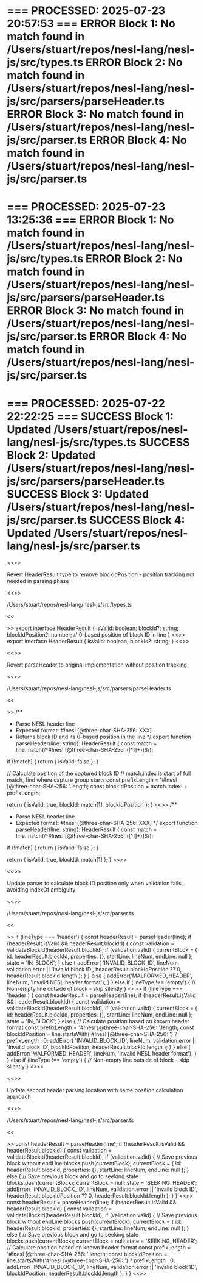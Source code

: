 === PROCESSED: 2025-07-23 20:57:53 ===
ERROR Block 1: No match found in /Users/stuart/repos/nesl-lang/nesl-js/src/types.ts
ERROR Block 2: No match found in /Users/stuart/repos/nesl-lang/nesl-js/src/parsers/parseHeader.ts
ERROR Block 3: No match found in /Users/stuart/repos/nesl-lang/nesl-js/src/parser.ts
ERROR Block 4: No match found in /Users/stuart/repos/nesl-lang/nesl-js/src/parser.ts
===

=== PROCESSED: 2025-07-23 13:25:36 ===
ERROR Block 1: No match found in /Users/stuart/repos/nesl-lang/nesl-js/src/types.ts
ERROR Block 2: No match found in /Users/stuart/repos/nesl-lang/nesl-js/src/parsers/parseHeader.ts
ERROR Block 3: No match found in /Users/stuart/repos/nesl-lang/nesl-js/src/parser.ts
ERROR Block 4: No match found in /Users/stuart/repos/nesl-lang/nesl-js/src/parser.ts
===

=== PROCESSED: 2025-07-22 22:22:25 ===
SUCCESS Block 1: Updated /Users/stuart/repos/nesl-lang/nesl-js/src/types.ts
SUCCESS Block 2: Updated /Users/stuart/repos/nesl-lang/nesl-js/src/parsers/parseHeader.ts
SUCCESS Block 3: Updated /Users/stuart/repos/nesl-lang/nesl-js/src/parser.ts
SUCCESS Block 4: Updated /Users/stuart/repos/nesl-lang/nesl-js/src/parser.ts
===

<<<EXPLANATION>>>

Revert HeaderResult type to remove blockIdPosition - position tracking not needed in parsing phase

<<<FILE>>>

/Users/stuart/repos/nesl-lang/nesl-js/src/types.ts

<<<SEARCH>>>
export interface HeaderResult {
  isValid: boolean;
  blockId?: string;
  blockIdPosition?: number; // 0-based position of block ID in line
}
<<<REPLACE>>>
export interface HeaderResult {
  isValid: boolean;
  blockId?: string;
}
<<<END>>>


<<<EXPLANATION>>>

Revert parseHeader to original implementation without position tracking

<<<FILE>>>

/Users/stuart/repos/nesl-lang/nesl-js/src/parsers/parseHeader.ts

<<<SEARCH>>>
/**
 * Parse NESL header line
 * Expected format: #!nesl [@three-char-SHA-256: XXX]
 * Returns block ID and its 0-based position in the line
 */
export function parseHeader(line: string): HeaderResult {
  const match = line.match(/^#!nesl \[@three-char-SHA-256: ([^\]]+)\]$/);
  
  if (!match) {
    return { isValid: false };
  }
  
  // Calculate position of the captured block ID
  // match.index is start of full match, find where capture group starts
  const prefixLength = '#!nesl [@three-char-SHA-256: '.length;
  const blockIdPosition = match.index! + prefixLength;
  
  return {
    isValid: true,
    blockId: match[1],
    blockIdPosition
  };
}
<<<REPLACE>>>
/**
 * Parse NESL header line
 * Expected format: #!nesl [@three-char-SHA-256: XXX]
 */
export function parseHeader(line: string): HeaderResult {
  const match = line.match(/^#!nesl \[@three-char-SHA-256: ([^\]]+)\]$/);
  
  if (!match) {
    return { isValid: false };
  }
  
  return {
    isValid: true,
    blockId: match[1]
  };
}
<<<END>>>


<<<EXPLANATION>>>

Update parser to calculate block ID position only when validation fails, avoiding indexOf ambiguity

<<<FILE>>>

/Users/stuart/repos/nesl-lang/nesl-js/src/parser.ts

<<<SEARCH>>>
        if (lineType === 'header') {
          const headerResult = parseHeader(line);
          if (headerResult.isValid && headerResult.blockId) {
            const validation = validateBlockId(headerResult.blockId);
            if (validation.valid) {
              currentBlock = {
                id: headerResult.blockId,
                properties: {},
                startLine: lineNum,
                endLine: null
              };
              state = 'IN_BLOCK';
            } else {
              addError(
                'INVALID_BLOCK_ID',
                lineNum,
                validation.error || 'Invalid block ID',
                headerResult.blockIdPosition ?? 0,
                headerResult.blockId.length
              );
            }
          } else {
            addError('MALFORMED_HEADER', lineNum, 'Invalid NESL header format');
          }
        } else if (lineType !== 'empty') {
          // Non-empty line outside of block - skip silently
        }
<<<REPLACE>>>
        if (lineType === 'header') {
          const headerResult = parseHeader(line);
          if (headerResult.isValid && headerResult.blockId) {
            const validation = validateBlockId(headerResult.blockId);
            if (validation.valid) {
              currentBlock = {
                id: headerResult.blockId,
                properties: {},
                startLine: lineNum,
                endLine: null
              };
              state = 'IN_BLOCK';
            } else {
              // Calculate position based on known header format
              const prefixLength = '#!nesl [@three-char-SHA-256: '.length;
              const blockIdPosition = line.startsWith('#!nesl [@three-char-SHA-256: ') 
                ? prefixLength 
                : 0;
              addError(
                'INVALID_BLOCK_ID',
                lineNum,
                validation.error || 'Invalid block ID',
                blockIdPosition,
                headerResult.blockId.length
              );
            }
          } else {
            addError('MALFORMED_HEADER', lineNum, 'Invalid NESL header format');
          }
        } else if (lineType !== 'empty') {
          // Non-empty line outside of block - skip silently
        }
<<<END>>>


<<<EXPLANATION>>>

Update second header parsing location with same position calculation approach

<<<FILE>>>

/Users/stuart/repos/nesl-lang/nesl-js/src/parser.ts

<<<SEARCH>>>
          const headerResult = parseHeader(line);
          if (headerResult.isValid && headerResult.blockId) {
            const validation = validateBlockId(headerResult.blockId);
            if (validation.valid) {
              // Save previous block without endLine
              blocks.push(currentBlock);
              currentBlock = {
                id: headerResult.blockId,
                properties: {},
                startLine: lineNum,
                endLine: null
              };
            } else {
              // Save previous block and go to seeking state
              blocks.push(currentBlock);
              currentBlock = null;
              state = 'SEEKING_HEADER';
              addError(
                'INVALID_BLOCK_ID',
                lineNum,
                validation.error || 'Invalid block ID',
                headerResult.blockIdPosition ?? 0,
                headerResult.blockId.length
              );
            }
          }
<<<REPLACE>>>
          const headerResult = parseHeader(line);
          if (headerResult.isValid && headerResult.blockId) {
            const validation = validateBlockId(headerResult.blockId);
            if (validation.valid) {
              // Save previous block without endLine
              blocks.push(currentBlock);
              currentBlock = {
                id: headerResult.blockId,
                properties: {},
                startLine: lineNum,
                endLine: null
              };
            } else {
              // Save previous block and go to seeking state
              blocks.push(currentBlock);
              currentBlock = null;
              state = 'SEEKING_HEADER';
              // Calculate position based on known header format
              const prefixLength = '#!nesl [@three-char-SHA-256: '.length;
              const blockIdPosition = line.startsWith('#!nesl [@three-char-SHA-256: ') 
                ? prefixLength 
                : 0;
              addError(
                'INVALID_BLOCK_ID',
                lineNum,
                validation.error || 'Invalid block ID',
                blockIdPosition,
                headerResult.blockId.length
              );
            }
          }
<<<END>>>